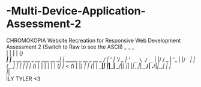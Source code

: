 # -Multi-Device-Application-Assessment-2
CHROMOKOPIA Website Recreation for Responsive Web Development Assessment 2
(Switch to Raw to see the ASCII)
      _                               _               _       
     | |                             | |             (_)      
  ___| |__  _ __ ___  _ __ ___   __ _| | _____  _ __  _  __ _ 
 / __| '_ \| '__/ _ \| '_ ` _ \ / _` | |/ / _ \| '_ \| |/ _` |
| (__| | | | | | (_) | | | | | | (_| |   < (_) | |_) | | (_| |
 \___|_| |_|_|  \___/|_| |_| |_|\__,_|_|\_\___/| .__/|_|\__,_|
                                               | |            
                                               |_|            
ILY TYLER <3 
